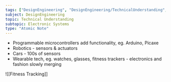```yaml
---
tags: ["DesignEngineering", "DesignEngineering/TechnicalUnderstanding", "DesignEngineering/TechnicalUnderstanding/ElectronicSystems"]
subject: DesignEngineering
topic: Technical Understanding
subtopic: Electronic Systems
type: "Atomic Note"
---
```


 - Programmable microcontrollers add functionality, eg. Arduino, Picaxe
 - Robotics - sensors & actuators
 - Cars - 100s of sensors
 - Wearable tech, eg. watches, glasses, fitness trackers - electronics and fashion slowly merging

![[Fitness Tracking]]